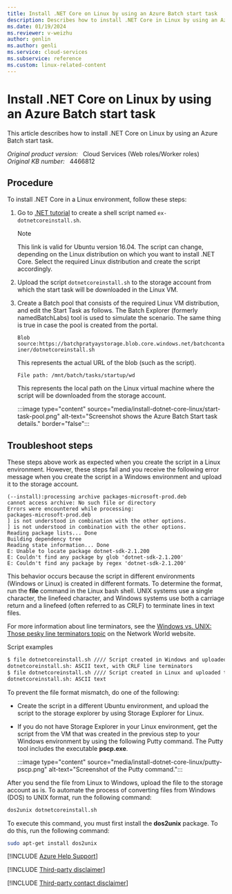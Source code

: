 ```yaml
---
title: Install .NET Core on Linux by using an Azure Batch start task
description: Describes how to install .NET Core in Linux by using an Azure Batch start task.
ms.date: 01/19/2024
ms.reviewer: v-weizhu
author: genlin
ms.author: genli
ms.service: cloud-services
ms.subservice: reference
ms.custom: linux-related-content
---
```

# Install .NET Core on Linux by using an Azure Batch start task

This article describes how to install .NET Core on Linux by using an Azure Batch start task.

_Original product version:_ &nbsp; Cloud Services (Web roles/Worker roles)  
_Original KB number:_ &nbsp; 4466812

## Procedure

To install .NET Core in a Linux environment, follow these steps:

1. Go to [.NET tutorial](https://www.microsoft.com/net/learn/get-started/linux/ubuntu16-04) to create a shell script named `ex- dotnetcoreinstall.sh`.

    > [!NOTE]
    > This link is valid for Ubuntu version 16.04. The script can change, depending on the Linux distribution on which you want to install .NET Core. Select the required Linux distribution and create the script accordingly.
2. Upload the script `dotnetcoreinstall.sh` to the storage account from which the start task will be downloaded in the Linux VM.
3. Create a Batch pool that consists of the required Linux VM distribution, and edit the Start Task as follows. The Batch Explorer (formerly namedBatchLabs) tool is used to simulate the scenario. The same thing is true in case the pool is created from the portal.

    `Blob source:https://batchpratyaystorage.blob.core.windows.net/batchcontainer/dotnetcoreinstall.sh`

    This represents the actual URL of the blob (such as the script).

    `File path: /mnt/batch/tasks/startup/wd`

    This represents the local path on the Linux virtual machine where the script will be downloaded from the storage account.

    :::image type="content" source="media/install-dotnet-core-linux/start-task-pool.png" alt-text="Screenshot shows the Azure Batch Start task details." border="false":::

## Troubleshoot steps

These steps above work as expected when you create the script in a Linux environment. However, these steps fail and you receive the following error message when you create the script in a Windows environment and upload it to the storage account.

```console
(--install):processing archive packages-microsoft-prod.deb
cannot access archive: No such file or directory
Errors were encountered while processing:
packages-microsoft-prod.deb
] is not understood in combination with the other options.
] is not understood in combination with the other options.
Reading package lists... Done
Building dependency tree
Reading state information... Done
E: Unable to locate package dotnet-sdk-2.1.200
E: Couldn't find any package by glob 'dotnet-sdk-2.1.200'
E: Couldn't find any package by regex 'dotnet-sdk-2.1.200'
```

This behavior occurs because the script in different environments (Windows or Linux) is created in different formats. To determine the format, run the **file** command in the Linux bash shell. UNIX systems use a single character, the linefeed character, and Windows systems use both a carriage return and a linefeed (often referred to as CRLF) to terminate lines in text files.

For more information about line terminators, see the [Windows vs. UNIX: Those pesky line terminators topic](https://www.networkworld.com/article/954320/windows-vs-unix-those-pesky-line-terminators.html) on the Network World website.

Script examples

```bash
$ file dotnetcoreinstall.sh //// Script created in Windows and uploaded to storage account
dotnetcoreinstall.sh: ASCII text, with CRLF line terminators
$ file dotnetcoreinstall.sh //// Script created in Linux and uploaded to storage account
dotnetcoreinstall.sh: ASCII text
```

To prevent the file format mismatch, do one of the following:

- Create the script in a different Ubuntu environment, and upload the script to the storage explorer by using Storage Explorer for Linux.
- If you do not have Storage Explorer in your Linux environment, get the script from the VM that was created in the previous step to your Windows environment by using the following Putty command. The Putty tool includes the executable **pscp.exe**.

    :::image type="content" source="media/install-dotnet-core-linux/putty-pscp.png" alt-text="Screenshot of the Putty command.":::

 After you send the file from Linux to Windows, upload the file to the storage account as is.
 To automate the process of converting files from Windows (DOS) to UNIX format, run the following command:

```bash
dos2unix dotnetcoreinstall.sh
```

To execute this command, you must first install the **dos2unix** package. To do this, run the following command:

```bash
sudo apt-get install dos2unix
```

[!INCLUDE [Azure Help Support](../../includes/azure-help-support.md)]

[!INCLUDE [Third-party disclaimer](../../includes/third-party-disclaimer.md)]

[!INCLUDE [Third-party contact disclaimer](../../includes/third-party-contact-disclaimer.md)]
